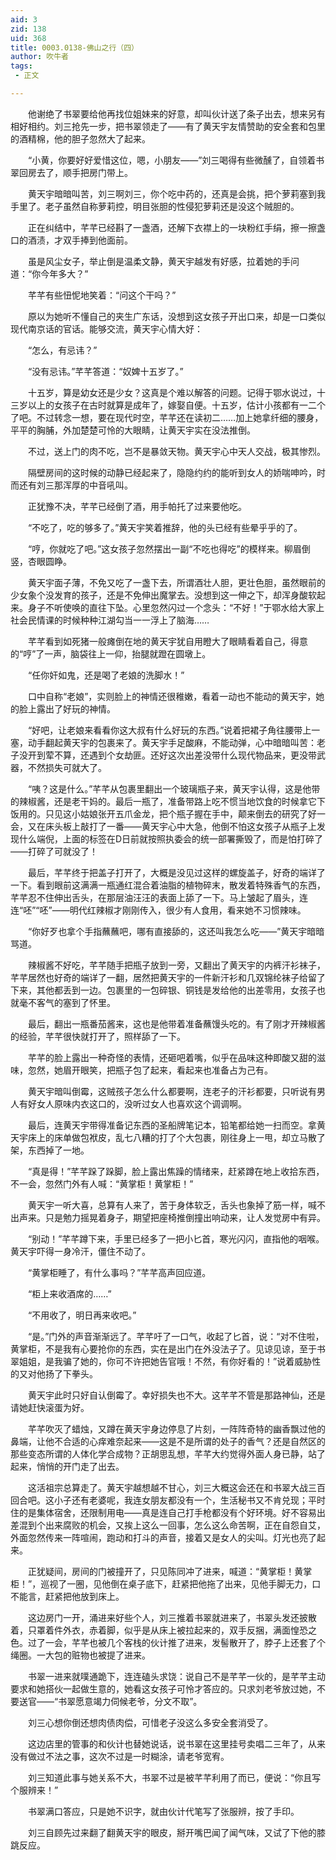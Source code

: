 ```yaml
---
aid: 3
zid: 138
uid: 368
title: 0003.0138-佛山之行（四）
author: 吹牛者
tags: 
 - 正文

---
```




　　他谢绝了书翠要给他再找位姐妹来的好意，却叫伙计送了条子出去，想来另有相好相约。刘三抢先一步，把书翠领走了——有了黄天宇友情赞助的安全套和包里的酒精棉，他的胆子忽然大了起来。

　　“小黄，你要好好爱惜这位，嗯，小朋友——”刘三喝得有些微醺了，自领着书翠回房去了，顺手把房门带上。

　　黄天宇暗暗叫苦，刘三啊刘三，你个吃中药的，还真是会挑，把个萝莉塞到我手里了。老子虽然自称萝莉控，明目张胆的性侵犯萝莉还是没这个贼胆的。

　　正在纠结中，芊芊已经斟了一盏酒，还解下衣襟上的一块粉红手绢，擦一擦盏口的酒渍，才双手捧到他面前。

　　虽是风尘女子，举止倒是温柔文静，黄天宇越发有好感，拉着她的手问道：“你今年多大？”

　　芊芊有些忸怩地笑着：“问这个干吗？”

　　原以为她听不懂自己的夹生广东话，没想到这女孩子开出口来，却是一口类似现代南京话的官话。能够交流，黄天宇心情大好：

　　“怎么，有忌讳？”

　　“没有忌讳。”芊芊答道：“奴婢十五岁了。”

　　十五岁，算是幼女还是少女？这真是个难以解答的问题。记得于鄂水说过，十三岁以上的女孩子在古时就算是成年了，嫁娶自便。十五岁，估计小孩都有一二个了吧。不过转念一想，要在现代时空，芊芊还在读初二……加上她拿纤细的腰身，平平的胸脯，外加楚楚可怜的大眼睛，让黄天宇实在没法推倒。

　　不过，送上门的肉不吃，岂不是暴敛天物。黄天宇心中天人交战，极其惨烈。

　　隔壁房间的这时候的动静已经起来了，隐隐约约的能听到女人的娇喘呻吟，时而还有刘三那浑厚的中音吼叫。

　　正犹豫不决，芊芊已经倒了酒，用手帕托了过来要他吃。

　　“不吃了，吃的够多了。”黄天宇笑着推辞，他的头已经有些晕乎乎的了。

　　“哼，你就吃了吧。”这女孩子忽然摆出一副“不吃也得吃”的模样来。柳眉倒竖，杏眼圆睁。

　　黄天宇面子薄，不免又吃了一盏下去，所谓酒壮人胆，更壮色胆，虽然眼前的少女象个没发育的孩子，还是不免伸出魔掌去。没想到这一伸之下，却浑身酸软起来。身子不听使唤的直往下坠。心里忽然闪过一个念头：“不好！”于鄂水给大家上社会民情课的时候种种江湖勾当一一浮上了脑海……

　　芊芊看到如死猪一般瘫倒在地的黄天宇犹自用瞪大了眼睛看着自己，得意的“哼”了一声，脑袋往上一仰，抬腿就蹬在圆墩上。

　　“任你奸如鬼，还是喝了老娘的洗脚水！”

　　口中自称“老娘”，实则脸上的神情还很稚嫩，看着一动也不能动的黄天宇，她的脸上露出了好玩的神情。

　　“好吧，让老娘来看看你这大叔有什么好玩的东西。”说着把裙子角往腰带上一塞，动手翻起黄天宇的包裹来了。黄天宇手足酸麻，不能动弹，心中暗暗叫苦：老子没开到荤不算，还遇到个女劫匪。还好这次出差没带什么现代物品来，更没带武器，不然损失可就大了。

　　“咦？这是什么。”芊芊从包裹里翻出一个玻璃瓶子来，黄天宇认得，这是他带的辣椒酱，还是老干妈的。最后一瓶了，准备带路上吃不惯当地饮食的时候拿它下饭用的。只见这小姑娘张开五爪金龙，把个瓶子握在手中，颠来倒去的研究了好一会，又在床头板上敲打了一番——黄天宇心中大急，他倒不怕这女孩子从瓶子上发现什么端倪，上面的标签在D日前就按照执委会的统一部署撕毁了，而是怕打碎了——打碎了可就没了！

　　最后，芊芊终于把盖子打开了，大概是没见过这样的螺旋盖子，好奇的端详了一下。看到眼前这满满一瓶通红混合着油脂的植物碎末，散发着特殊香气的东西，芊芊忍不住伸出舌头，在那层油汪汪的表面上舔了一下。马上皱起了眉头，连连“呸”“呸”——明代红辣椒才刚刚传入，很少有人食用，看来她不习惯辣味。

　　“你好歹也拿个手指蘸蘸吧，哪有直接舔的，这还叫我怎么吃——”黄天宇暗暗骂道。

　　辣椒酱不好吃，芊芊随手把瓶子放到一旁，又翻出了黄天宇的内裤汗衫袜子，芊芊居然也好奇的端详了一翻，居然把黄天宇的一件新汗衫和几双锦纶袜子给留了下来，其他都丢到一边。包裹里的一包碎银、铜钱是发给他的出差零用，女孩子也就毫不客气的塞到了怀里。

　　最后，翻出一瓶番茄酱来，这也是他带着准备蘸馒头吃的。有了刚才开辣椒酱的经验，芊芊很快就打开了，照样舔了一下。

　　芊芊的脸上露出一种奇怪的表情，还砸吧着嘴，似乎在品味这种即酸又甜的滋味，忽然，她眉开眼笑，把瓶子包了起来，看起来也准备占为己有。

　　黄天宇暗叫倒霉，这贼孩子怎么什么都要啊，连老子的汗衫都要，只听说有男人有好女人原味内衣这口的，没听过女人也喜欢这个调调啊。

　　最后，连黄天宇带得准备记东西的圣船牌笔记本，铅笔都给她一扫而空。拿黄天宇床上的床单做包袱皮，乱七八糟的打了个大包裹，刚往身上一甩，却立马散了架，东西掉了一地。

　　“真是得！”芊芊跺了跺脚，脸上露出焦躁的情绪来，赶紧蹲在地上收拾东西，不一会，忽然门外有人喊：“黄掌柜！黄掌柜！”

　　黄天宇一听大喜，总算有人来了，苦于身体软乏，舌头也象掉了筋一样，喊不出声来。只是勉力摇晃着身子，期望把座椅推倒撞出响动来，让人发觉房中有异。

　　“别动！”芊芊蹲下来，手里已经多了一把小匕首，寒光闪闪，直指他的咽喉。黄天宇吓得一身冷汗，僵住不动了。

　　“黄掌柜睡了，有什么事吗？”芊芊高声回应道。

　　“柜上来收酒席的……”

　　“不用收了，明日再来收吧。”

　　“是。”门外的声音渐渐远了。芊芊吁了一口气，收起了匕首，说：“对不住啦，黄掌柜，不是我有心要抢你的东西，实在是出门在外没法子了。见谅见谅，至于书翠姐姐，是我骗了她的，你可不许把她告官哦！不然，有你好看的！”说着威胁性的又对他扬了下拳头。

　　黄天宇此时只好自认倒霉了。幸好损失也不大。这芊芊不管是那路神仙，还是请她赶快滚蛋为好。

　　芊芊吹灭了蜡烛，又蹲在黄天宇身边停息了片刻，一阵阵奇特的幽香飘过他的鼻端，让他不合适的心痒难奈起来——这是不是所谓的处子的香气？还是自然区的那些变态所谓的人体化学合成物？正胡思乱想，芊芊大约觉得外面人身已静，站了起来，悄悄的开门走了出去。

　　这活祖宗总算走了。黄天宇越想越不甘心，刘三大概这会还在和书翠大战三百回合吧。这小子还有老婆呢，我连女朋友都没有一个，生活秘书又不肯兑现；平时住的是集体宿舍，还限制用电——真是连自己打手枪都没有个好环境。好不容易出差混到个出来腐败的机会，又挨上这么一回事，怎么这么命苦啊，正在自怨自艾，外面忽然传来一阵喧闹，跑动和打斗的声音，接着又是女人的尖叫。灯光也亮了起来。

　　正犹疑间，房间的门被撞开了，只见陈同冲了进来，喊道：“黄掌柜！黄掌柜！”，巡视了一圈，见他倒在桌子底下，赶紧把他拖了出来，见他手脚无力，口不能言，赶紧把他放到床上。

　　这边房门一开，涌进来好些个人，刘三推着书翠就进来了，书翠头发还披散着，只罩着件外衣，赤着脚，似乎是从床上被拉起来的，双手反捆，满面惶恐之色。过了一会，芊芊也被几个客栈的伙计推了进来，发髻散开了，脖子上还套了个绳圈。一大包的赃物也被提了进来。

　　书翠一进来就噗通跪下，连连磕头求饶：说自己不是芊芊一伙的，是芊芊主动要求和她搭伙一起做生意的，她看这女孩子可怜才答应的。只求刘老爷放过她，不要送官——“书翠愿意竭力伺候老爷，分文不取”。

　　刘三心想你倒还想肉债肉偿，可惜老子没这么多安全套消受了。

　　这边店里的管事的和伙计也替她说话，说书翠在这里挂号卖唱二三年了，从来没有做过不法之事，这次不过是一时糊涂，请老爷宽宥。

　　刘三知道此事与她关系不大，书翠不过是被芊芊利用了而已，便说：“你且写个服辨来！”

　　书翠满口答应，只是她不识字，就由伙计代笔写了张服辨，按了手印。

　　刘三自顾先过来翻了翻黄天宇的眼皮，掰开嘴巴闻了闻气味，又试了下他的膝跳反应。


